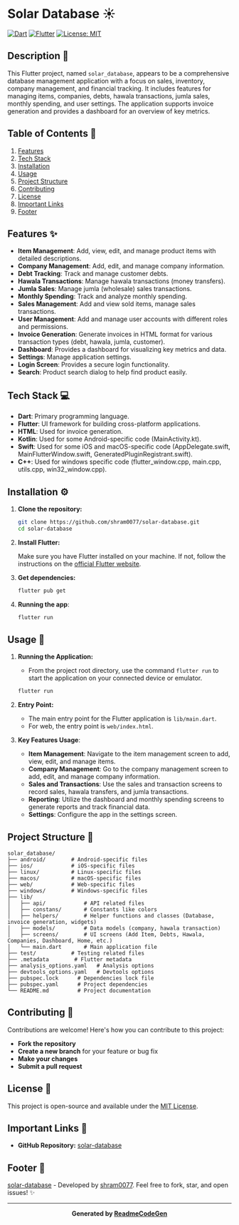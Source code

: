 # Solar Database ☀️

<!-- Badges -->

[![Dart](https://img.shields.io/badge/Dart-2.x-blue.svg?style=flat-square)](https://dart.dev/)
[![Flutter](https://img.shields.io/badge/Flutter-3.x-blueviolet.svg?style=flat-square)](https://flutter.dev/)
[![License: MIT](https://img.shields.io/badge/License-MIT-yellow.svg)](https://opensource.org/licenses/MIT)


## Description 📝

This Flutter project, named `solar_database`, appears to be a comprehensive database management application with a focus on sales, inventory, company management, and financial tracking. It includes features for managing items, companies, debts, hawala transactions, jumla sales, monthly spending, and user settings. The application supports invoice generation and provides a dashboard for an overview of key metrics.

## Table of Contents 🧭

1.  [Features](#features-%EF%B8%8F)
2.  [Tech Stack](#tech-stack-%EF%B8%8F)
3.  [Installation](#installation-%EF%B8%8F)
4.  [Usage](#usage-%EF%B8%8F)
5.  [Project Structure](#project-structure-%EF%B8%8F)
6.  [Contributing](#contributing-%EF%B8%8F)
7.  [License](#license-%EF%B8%8F)
8.  [Important Links](#important-links-%EF%B8%8F)
9.  [Footer](#footer-%EF%B8%8F)

## Features ✨

*   **Item Management**: Add, view, edit, and manage product items with detailed descriptions.
*   **Company Management**: Add, edit, and manage company information.
*   **Debt Tracking**: Track and manage customer debts.
*   **Hawala Transactions**: Manage hawala transactions (money transfers).
*   **Jumla Sales**: Manage jumla (wholesale) sales transactions.
*   **Monthly Spending**: Track and analyze monthly spending.
*   **Sales Management**: Add and view sold items, manage sales transactions.
*   **User Management**: Add and manage user accounts with different roles and permissions.
*   **Invoice Generation**: Generate invoices in HTML format for various transaction types (debt, hawala, jumla, customer).
*   **Dashboard**: Provides a dashboard for visualizing key metrics and data.
*   **Settings**: Manage application settings.
*   **Login Screen**: Provides a secure login functionality.
*   **Search**: Product search dialog to help find product easily.

## Tech Stack 💻

*   **Dart**: Primary programming language.
*   **Flutter**: UI framework for building cross-platform applications.
*   **HTML**: Used for invoice generation.
*   **Kotlin**: Used for some Android-specific code (MainActivity.kt).
*   **Swift**: Used for some iOS and macOS-specific code (AppDelegate.swift, MainFlutterWindow.swift, GeneratedPluginRegistrant.swift).
*   **C++**: Used for windows specific code (flutter_window.cpp, main.cpp, utils.cpp, win32_window.cpp).

## Installation ⚙️

1.  **Clone the repository:**

    ```bash
    git clone https://github.com/shram0077/solar-database.git
    cd solar-database
    ```

2.  **Install Flutter:**

    Make sure you have Flutter installed on your machine. If not, follow the instructions on the [official Flutter website](https://flutter.dev/docs/get-started/install).

3.  **Get dependencies:**

    ```bash
    flutter pub get
    ```

4.  **Running the app**:

    ```bash
    flutter run
    ```

## Usage 🚀

1.  **Running the Application:**

    *   From the project root directory, use the command `flutter run` to start the application on your connected device or emulator.

    ```bash
    flutter run
    ```

2.  **Entry Point:**

    *   The main entry point for the Flutter application is `lib/main.dart`.
    *   For web, the entry point is `web/index.html`.

3.  **Key Features Usage**:

    *   **Item Management**: Navigate to the item management screen to add, view, edit, and manage items.
    *   **Company Management**: Go to the company management screen to add, edit, and manage company information.
    *   **Sales and Transactions**: Use the sales and transaction screens to record sales, hawala transfers, and jumla transactions.
    *   **Reporting**: Utilize the dashboard and monthly spending screens to generate reports and track financial data.
    *   **Settings**: Configure the app in the settings screen.

## Project Structure 🌳

```
solar_database/
├── android/        # Android-specific files
├── ios/            # iOS-specific files
├── linux/          # Linux-specific files
├── macos/          # macOS-specific files
├── web/            # Web-specific files
├── windows/        # Windows-specific files
├── lib/
│   ├── api/            # API related files
│   ├── constans/       # Constants like colors
│   ├── helpers/        # Helper functions and classes (Database, invoice generation, widgets)
│   ├── models/         # Data models (company, hawala transaction)
│   ├── screens/        # UI screens (Add Item, Debts, Hawala, Companies, Dashboard, Home, etc.)
│   └── main.dart       # Main application file
├── test/           # Testing related files
├── .metadata        # Flutter metadata
├── analysis_options.yaml   # Analysis options
├── devtools_options.yaml   # Devtools options
├── pubspec.lock      # Dependencies lock file
├── pubspec.yaml      # Project dependencies
└── README.md         # Project documentation
```

## Contributing 🤝

Contributions are welcome! Here's how you can contribute to this project:

*   **Fork the repository**
*   **Create a new branch** for your feature or bug fix
*   **Make your changes**
*   **Submit a pull request**

## License 📜

This project is open-source and available under the [MIT License](https://opensource.org/licenses/MIT).

## Important Links 🔗

*   **GitHub Repository:** [solar-database](https://github.com/shram0077/solar-database)

## Footer 👣

[solar-database](https://github.com/shram0077/solar-database) - Developed by [shram0077](https://github.com/shram0077). Feel free to fork, star, and open issues! ✨

---
**<p align="center">Generated by [ReadmeCodeGen](https://www.readmecodegen.com/)</p>**
